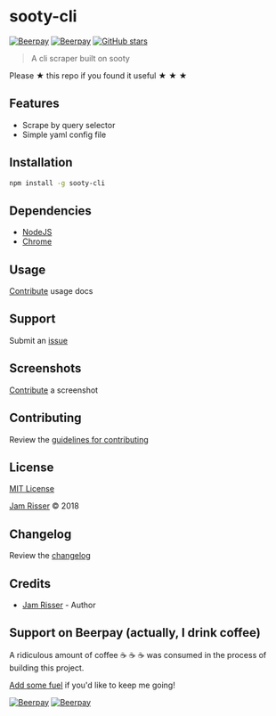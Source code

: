 # sooty-cli

[![Beerpay](https://beerpay.io/jamrizzi/sooty-cli/badge.svg?style=beer-square)](https://beerpay.io/jamrizzi/sooty-cli)
[![Beerpay](https://beerpay.io/jamrizzi/sooty-cli/make-wish.svg?style=flat-square)](https://beerpay.io/jamrizzi/sooty-cli?focus=wish)
[![GitHub stars](https://img.shields.io/github/stars/jamrizzi/sooty-cli.svg?style=social&label=Stars)](https://github.com/jamrizzi/sooty-cli)

> A cli scraper built on sooty

Please &#9733; this repo if you found it useful &#9733; &#9733; &#9733;


## Features

* Scrape by query selector
* Simple yaml config file


## Installation

```sh
npm install -g sooty-cli
```


## Dependencies

* [NodeJS](https://nodejs.org)
* [Chrome](https://www.google.com/chrome)


## Usage

[Contribute](https://github.com/jamrizzi/sooty-cli/blob/master/CONTRIBUTING.md) usage docs


## Support

Submit an [issue](https://github.com/jamrizzi/sooty-cli/issues/new)


## Screenshots

[Contribute](https://github.com/jamrizzi/sooty-cli/blob/master/CONTRIBUTING.md) a screenshot


## Contributing

Review the [guidelines for contributing](https://github.com/jamrizzi/sooty-cli/blob/master/CONTRIBUTING.md)


## License

[MIT License](https://github.com/jamrizzi/sooty-cli/blob/master/LICENSE)

[Jam Risser](https://jam.jamrizzi.com) &copy; 2018


## Changelog

Review the [changelog](https://github.com/jamrizzi/sooty-cli/blob/master/CHANGELOG.md)


## Credits

* [Jam Risser](https://jam.jamrizzi.com) - Author


## Support on Beerpay (actually, I drink coffee)

A ridiculous amount of coffee :coffee: :coffee: :coffee: was consumed in the process of building this project.

[Add some fuel](https://beerpay.io/jamrizzi/sooty-cli) if you'd like to keep me going!

[![Beerpay](https://beerpay.io/jamrizzi/sooty-cli/badge.svg?style=beer-square)](https://beerpay.io/jamrizzi/sooty-cli)
[![Beerpay](https://beerpay.io/jamrizzi/sooty-cli/make-wish.svg?style=flat-square)](https://beerpay.io/jamrizzi/sooty-cli?focus=wish)
